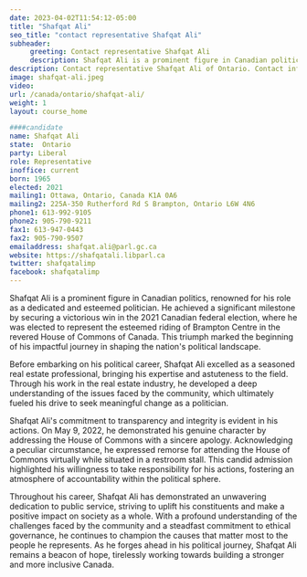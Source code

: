 ```yaml
---
date: 2023-04-02T11:54:12-05:00
title: "Shafqat Ali"
seo_title: "contact representative Shafqat Ali"
subheader:
     greeting: Contact representative Shafqat Ali
     description: Shafqat Ali is a prominent figure in Canadian politics, renowned for his role as a dedicated and esteemed politician.
description: Contact representative Shafqat Ali of Ontario. Contact information for Shafqat Ali includes email address, phone number, and mailing address.
image: shafqat-ali.jpeg
video:
url: /canada/ontario/shafqat-ali/
weight: 1
layout: course_home

####candidate
name: Shafqat Ali
state:	Ontario
party: Liberal
role: Representative
inoffice: current
born: 1965
elected: 2021
mailing1: Ottawa, Ontario, Canada K1A 0A6
mailing2: 225A-350 Rutherford Rd S Brampton, Ontario L6W 4N6
phone1: 613-992-9105
phone2: 905-790-9211
fax1: 613-947-0443
fax2: 905-790-9507
emailaddress: shafqat.ali@parl.gc.ca
website: https://shafqatali.libparl.ca
twitter: shafqatalimp
facebook: shafqatalimp
---
```


Shafqat Ali is a prominent figure in Canadian politics, renowned for his role as a dedicated and esteemed politician. He achieved a significant milestone by securing a victorious win in the 2021 Canadian federal election, where he was elected to represent the esteemed riding of Brampton Centre in the revered House of Commons of Canada. This triumph marked the beginning of his impactful journey in shaping the nation's political landscape.

Before embarking on his political career, Shafqat Ali excelled as a seasoned real estate professional, bringing his expertise and astuteness to the field. Through his work in the real estate industry, he developed a deep understanding of the issues faced by the community, which ultimately fueled his drive to seek meaningful change as a politician.

Shafqat Ali's commitment to transparency and integrity is evident in his actions. On May 9, 2022, he demonstrated his genuine character by addressing the House of Commons with a sincere apology. Acknowledging a peculiar circumstance, he expressed remorse for attending the House of Commons virtually while situated in a restroom stall. This candid admission highlighted his willingness to take responsibility for his actions, fostering an atmosphere of accountability within the political sphere.

Throughout his career, Shafqat Ali has demonstrated an unwavering dedication to public service, striving to uplift his constituents and make a positive impact on society as a whole. With a profound understanding of the challenges faced by the community and a steadfast commitment to ethical governance, he continues to champion the causes that matter most to the people he represents. As he forges ahead in his political journey, Shafqat Ali remains a beacon of hope, tirelessly working towards building a stronger and more inclusive Canada.
